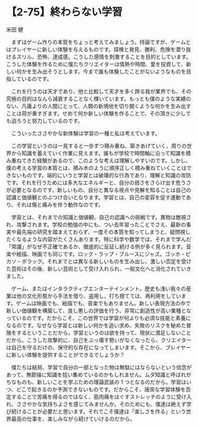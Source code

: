 # 【2-75】終わらない学習

<div class="author">米田 健</div>

　まずはゲーム作りの本質をちょっと考えてみましょう。持論ですが、ゲームとはプレイヤーに新しい体験を与えるものです。探検と発見、勝利、危険を潜り抜けるスリル、恐怖、達成感。こうした感情を刺激することを目的としています。こうした体験を作るために僕たちクリエイターは情熱や時間、愛を投資して、新しい何かを生み出そうとします。今まで誰も体験したことがないようなものを目指しているのです。

　これを行うのは天才であり、他と比較して天才を多く誇る我が業界でも、その究極の目的はなんら減衰することなく輝いています。もっとも僕のような実績のない、凡庸よりの人間にとって、人類の新境地を切り開くような何かを生み出すことは荷が重すぎます。せめて何か新しい体験を作ることで、その頂きに少しでも迫ろうと努力しているのです。

　こういったささやかな新体験は学習の一種と私は考えています。

　この学習というのは一見すると一歩ずつ積み重ね、築きあげていく、周りの世界から知識を蓄えていく作業に見えます。誰もが学校で時間軸に沿って知識を積み重ねてきた経験があるので、このような考えは理解しやすいのです。しかし、僕の考える学習の本質とは、積み木のように順序正しく積み重ねていくことはできないものです。端的にいうと学習とは破壊的な行為であり、理解と知識の攻防です。それを行うためには多大なエネルギーと、自分の弱さをさらけ出す危うさが必要となるのです。新しいもの、自分と異なる視点や見解を知ることは自己の認識と価値観とのぶつけ合いとなります。学習とは、自己の変容を促す運動であり、それは傷と痛みを伴う動作なのです。

　学習とは、それまでの知識と価値観、自己の認識への挑戦です。異物は敵視され、攻撃されます。学校の勉強の中にも、つい去年習ったことでさえ、最新の事実や最先端の研究を踏まえておらず、一度その本質を知ってしまうと、疑問視したくなるような内容がたくさんあります。特に科学や数学では、それまで学んだ「常識」がなぜ不正確であるか、徹底的に反証し続ける例が多く見られます。音楽や絵描、映画でも同じです。ロック・ラップ・ブルースにジャズ。ゴッホ・ピカソ・ポラック。それまでとは異なる新しいものを生み出し、激しい否定を受けた芸術はその後、新しい芸術として受け入れられ、一般文化へと消化されていきました。

　ゲーム、またはインタラクティブエンターテインメント。歴史も浅い我々の産業は他の文化形態から手法を借り、盗用し、打ち捨てては、再利用をしています。ゲームは映画でも、絵描でも、音楽でもありません。新しい表現方法の中で新しい価値観を構築して、良し悪しの評価を行う、非常に創造性が高い業種となっているのです。だからこそ、この世界では学習が何よりも必須な技能と素養になるのです。なぜなら学習とは新しい何かを追い求め、失敗のリスクを秘めた冒険をするということだから。学習というのは欲を持って、現状に満足しないことだから。こうした攻撃的に、自己をぶっ壊す勢いがなくなったら、クリエイターは自己を守るだけの、保守的な存在になってしまいます。そこから、プレイヤーに新しい体験を提供することができるでしょうか？

　僕たちは結局、学習で自分の一部となった物は無駄にはならないという信念があって、無節操に知識を拾い集めているのかもしれません。ムダ知識と呼ばれがちなものも、新しいことを学ぶための理論武装の 1 つとなるのだから。学習はいつ、どこで起きるのか予測できないものです。だからこそ、唐突な学習体験を否定することで苦痛を得るのではなく、筋肉痛をほぐすストレッチのように受け入れ、ささやかな気持ちよさを感じてみませんか。そのためにも、僕達は絶えず学び続けることが必要だと思います。それでこそ僕達は「楽しさを作る」という世界最高の仕事を、楽しみながら続けていけるのだから。
